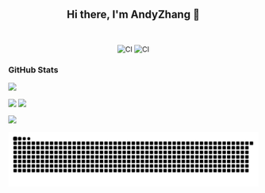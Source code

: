 <p align="center">
    <h2 align="center">Hi there, I'm AndyZhang 👋</h2>
</p>

</br>
<!-- https://helloandyzhang.github.io/docs-site/ -->
<p align="center">
    <img alt="CI" src="https://github.com/HelloAndyZhang/docs-site/workflows/CI/badge.svg" />
    <img alt="CI" src="https://img.shields.io/github/commit-activity/y/HelloAndyZhang/HelloAndyZhang" />
</p>


<h3 align="left">GitHub Stats</h3>
<p>
  <img  src="https://github-profile-summary-cards.vercel.app/api/cards/profile-details?username=HelloAndyZhang&theme=github" />
</p>
<p>
    <img height="215" src="https://github-readme-stats.vercel.app/api?username=HelloAndyZhang&theme=cobalt" />
    <img height="215" src="https://github-readme-stats.vercel.app/api/top-langs/?username=HelloAndyZhang&layout=compact">
</p>
<p>
    <img src="https://activity-graph.herokuapp.com/graph?username=HelloAndyZhang&theme=rogue">
</p>


![github-contribution-grid-snake](https://raw.githubusercontent.com/HelloAndyZhang/docs-site/main/image/github-contribution-grid-snake.svg)